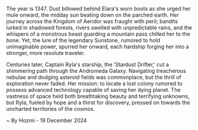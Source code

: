 
The year is 1347.  Dust billowed behind Elara's worn boots as she urged her mule onward, the midday sun beating down on the parched earth.  Her journey across the Kingdom of Aeridor was fraught with peril; bandits lurked in shadowed forests, rivers swelled with unpredictable rains, and the whispers of a monstrous beast guarding a mountain pass chilled her to the bone. Yet, the lure of the legendary Sunstone, rumored to hold unimaginable power, spurred her onward, each hardship forging her into a stronger, more resolute traveler.

Centuries later, Captain Ryla's starship, the 'Stardust Drifter,' cut a shimmering path through the Andromeda Galaxy.  Navigating treacherous nebulae and dodging asteroid fields was commonplace, but the thrill of exploration never faded.  Her mission: to locate a lost colony rumored to possess advanced technology capable of saving her dying planet.  The vastness of space held both breathtaking beauty and terrifying unknowns, but Ryla, fueled by hope and a thirst for discovery, pressed on towards the uncharted territories of the cosmos.

~ By Hozmi - 19 December 2024
